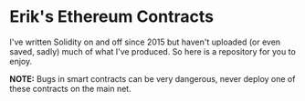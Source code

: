 Erik's Ethereum Contracts
=========================

I've written Solidity on and off since 2015 but haven't uploaded (or even saved, sadly) much of what I've produced. So here is a repository for you to enjoy.

**NOTE:** Bugs in smart contracts can be very dangerous, never deploy one of these contracts on the main net.
